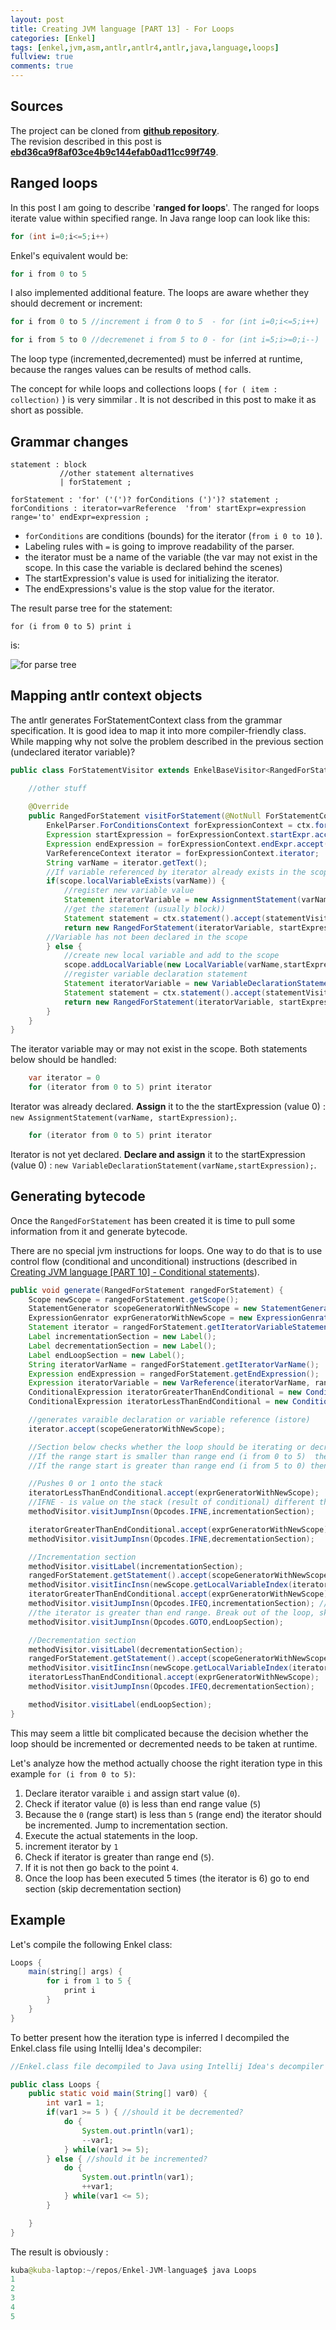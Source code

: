 ```yaml
---
layout: post
title: Creating JVM language [PART 13] - For Loops
categories: [Enkel]
tags: [enkel,jvm,asm,antlr,antlr4,antlr,java,language,loops]
fullview: true
comments: true
---
```

## Sources

The project can be cloned from **[github repository](https://github.com/JakubDziworski/Enkel-JVM-language)**.  
The revision described in this post is **[ebd36ca9f8af03ce4b9c144efab0ad11cc99f749](https://github.com/JakubDziworski/Enkel-JVM-language/tree/ebd36ca9f8af03ce4b9c144efab0ad11cc99f749)**.


## Ranged loops

In this post I am going to describe '**ranged for loops**'.
The ranged for loops iterate value within specified range.
In Java range loop can look like this:

```java
for (int i=0;i<=5;i++)
```

Enkel's equivalent would be:

```java
for i from 0 to 5
```

I also implemented additional feature. The loops are aware whether they should decrement or increment:

```java
for i from 0 to 5 //increment i from 0 to 5  - for (int i=0;i<=5;i++)

for i from 5 to 0 //decremenet i from 5 to 0 - for (int i=5;i>=0;i--)
```

The loop type (incremented,decremented) must be inferred at runtime, because the ranges values can be results of method calls.

The concept for while loops and collections loops ( ```for ( item : collection)``` ) is very simmilar
. It is not described in this post to make it as short as possible. 

## Grammar changes


```antlr
statement : block
           //other statement alternatives
           | forStatement ;

forStatement : 'for' ('(')? forConditions (')')? statement ;
forConditions : iterator=varReference  'from' startExpr=expression range='to' endExpr=expression ;
```

 * ```forConditions``` are conditions (bounds) for the iterator  (```from i 0 to 10``` ).
 * Labeling rules with ```=``` is going to improve readability of the parser.
 * the iterator must be a name of the variable (the var may not exist in the scope. In this case the variable is declared behind the scenes) 
 * The startExpression's value is used for initializing the iterator. 
 * The endExpressions's value is the stop value for the iterator. 
 
 The result parse tree for the statement:
 ```
 for (i from 0 to 5) print i
 ```
 is:
 
 ![for parse tree](/assets/media/enkel_13/parse_tree.gif)

## Mapping antlr context objects

The antlr generates ForStatementContext class from the grammar specification.
It is good idea to map it into more compiler-friendly class.
While mapping why not solve the problem described in the previous section (undeclared iterator variable)?

```java
public class ForStatementVisitor extends EnkelBaseVisitor<RangedForStatement> {

    //other stuff
    
    @Override
    public RangedForStatement visitForStatement(@NotNull ForStatementContext ctx) {
        EnkelParser.ForConditionsContext forExpressionContext = ctx.forConditions();
        Expression startExpression = forExpressionContext.startExpr.accept(expressionVisitor);
        Expression endExpression = forExpressionContext.endExpr.accept(expressionVisitor);
        VarReferenceContext iterator = forExpressionContext.iterator;
        String varName = iterator.getText();
        //If variable referenced by iterator already exists in the scope
        if(scope.localVariableExists(varName)) { 
            //register new variable value
            Statement iteratorVariable = new AssignmentStatement(varName, startExpression); 
            //get the statement (usually block))
            Statement statement = ctx.statement().accept(statementVisitor); 
            return new RangedForStatement(iteratorVariable, startExpression, endExpression,statement, varName, scope); 
        //Variable has not been declared in the scope
        } else { 
            //create new local variable and add to the scope
            scope.addLocalVariable(new LocalVariable(varName,startExpression.getType())); 
            //register variable declaration statement
            Statement iteratorVariable = new VariableDeclarationStatement(varName,startExpression); 
            Statement statement = ctx.statement().accept(statementVisitor);
            return new RangedForStatement(iteratorVariable, startExpression, endExpression,statement, varName,scope);
        }
    }
}
```

The iterator variable may or may not exist in the scope.
Both statements below should be handled:

```java
    var iterator = 0
    for (iterator from 0 to 5) print iterator
```
Iterator was already declared. **Assign** it to the the startExpression (value 0) : ```new AssignmentStatement(varName, startExpression);```.

```java
    for (iterator from 0 to 5) print iterator
```

Iterator is not yet declared.  **Declare and assign** it to the startExpression (value 0) : ```new VariableDeclarationStatement(varName,startExpression);```.
        
## Generating bytecode

Once the ```RangedForStatement``` has been created it is time to pull some information
from it and generate bytecode. 

There are no special jvm instructions for loops. One way to do that is to use
 control flow (conditional and unconditional) instructions (described in [Creating JVM language [PART 10] - Conditional statements](http://jakubdziworski.github.io/enkel/2016/04/16/enkel_10_if_statement.html)).


```java
public void generate(RangedForStatement rangedForStatement) {
    Scope newScope = rangedForStatement.getScope();
    StatementGenerator scopeGeneratorWithNewScope = new StatementGenerator(methodVisitor, newScope);
    ExpressionGenrator exprGeneratorWithNewScope = new ExpressionGenrator(methodVisitor, newScope);
    Statement iterator = rangedForStatement.getIteratorVariableStatement();
    Label incrementationSection = new Label();
    Label decrementationSection = new Label();
    Label endLoopSection = new Label();
    String iteratorVarName = rangedForStatement.getIteratorVarName();
    Expression endExpression = rangedForStatement.getEndExpression();
    Expression iteratorVariable = new VarReference(iteratorVarName, rangedForStatement.getType());
    ConditionalExpression iteratorGreaterThanEndConditional = new ConditionalExpression(iteratorVariable, endExpression, CompareSign.GREATER);
    ConditionalExpression iteratorLessThanEndConditional = new ConditionalExpression(iteratorVariable, endExpression, CompareSign.LESS);

    //generates varaible declaration or variable reference (istore)
    iterator.accept(scopeGeneratorWithNewScope);

    //Section below checks whether the loop should be iterating or decrementing
    //If the range start is smaller than range end (i from 0 to 5)  then iterate (++)
    //If the range start is greater than range end (i from 5 to 0) then decrement (--)

    //Pushes 0 or 1 onto the stack 
    iteratorLessThanEndConditional.accept(exprGeneratorWithNewScope);
    //IFNE - is value on the stack (result of conditional) different than 0 (success)?
    methodVisitor.visitJumpInsn(Opcodes.IFNE,incrementationSection);

    iteratorGreaterThanEndConditional.accept(exprGeneratorWithNewScope);
    methodVisitor.visitJumpInsn(Opcodes.IFNE,decrementationSection);

    //Incrementation section
    methodVisitor.visitLabel(incrementationSection);
    rangedForStatement.getStatement().accept(scopeGeneratorWithNewScope); //execute the body
    methodVisitor.visitIincInsn(newScope.getLocalVariableIndex(iteratorVarName),1); //increment iterator
    iteratorGreaterThanEndConditional.accept(exprGeneratorWithNewScope); //is iterator greater than range end?
    methodVisitor.visitJumpInsn(Opcodes.IFEQ,incrementationSection); //if it is not go back loop again 
    //the iterator is greater than end range. Break out of the loop, skipping decrementation section
    methodVisitor.visitJumpInsn(Opcodes.GOTO,endLoopSection); 

    //Decrementation section
    methodVisitor.visitLabel(decrementationSection);
    rangedForStatement.getStatement().accept(scopeGeneratorWithNewScope);
    methodVisitor.visitIincInsn(newScope.getLocalVariableIndex(iteratorVarName),-1); //decrement iterator
    iteratorLessThanEndConditional.accept(exprGeneratorWithNewScope);
    methodVisitor.visitJumpInsn(Opcodes.IFEQ,decrementationSection);

    methodVisitor.visitLabel(endLoopSection);
}
```

This may seem a little bit complicated because the decision whether the loop
should be incremented or decremented needs to be taken at runtime.

Let's analyze how the method actually choose the right iteration type in this example ```for (i from 0 to 5)```:

 1. Declare  iterator varaible ```i``` and assign start value (```0```).
 2. Check if iterator value (```0```) is less than end range value (```5```)
 3. Because the ```0``` (range start) is less than ```5``` (range end) the iterator should be incremented. Jump to incrementation section.
 4. Execute the actual statements in the loop.
 5. increment iterator by ```1```
 6. Check if iterator is greater than range end (```5```). 
 7. If it is not then go back to the point ```4```. 
 8. Once the loop has been executed 5 times (the iterator is 6) go to end section (skip decrementation section)

## Example

Let's compile the following Enkel class:

```java
Loops {
    main(string[] args) {
        for i from 1 to 5 {
            print i
        }
    }
}
```

To better present how the iteration type is inferred I decompiled
the Enkel.class file using Intellij Idea's decompiler:

```java
//Enkel.class file decompiled to Java using Intellij Idea's decompiler

public class Loops {
    public static void main(String[] var0) {
        int var1 = 1;
        if(var1 >= 5 ) { //should it be decremented?
            do {
                System.out.println(var1);
                --var1;
            } while(var1 >= 5);
        } else { //should it be incremented?
            do {
                System.out.println(var1);
                ++var1;
            } while(var1 <= 5);
        }

    }
}
```

The result is obviously :

```java
kuba@kuba-laptop:~/repos/Enkel-JVM-language$ java Loops 
1
2
3
4
5
```